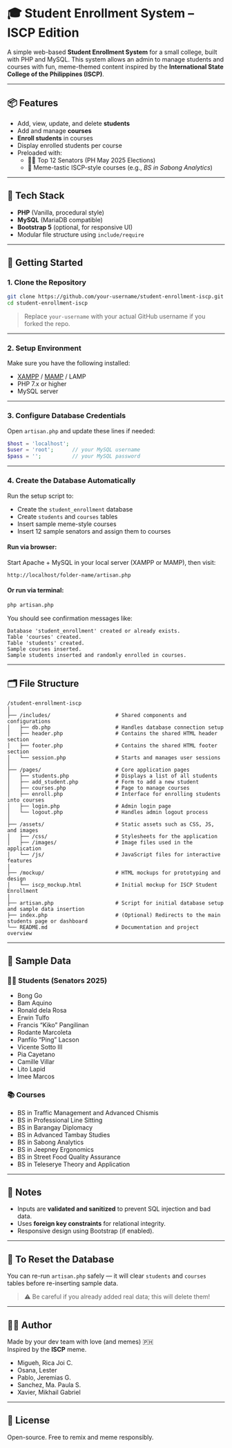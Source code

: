 # 🎓 Student Enrollment System – ISCP Edition

A simple web-based **Student Enrollment System** for a small college, built with PHP and MySQL. This system allows an admin to manage students and courses with fun, meme-themed content inspired by the **International State College of the Philippines (ISCP)**.

---

## 📦 Features

- Add, view, update, and delete **students**
- Add and manage **courses**
- **Enroll students** in courses
- Display enrolled students per course
- Preloaded with:
  - 🧑‍🎓 Top 12 Senators (PH May 2025 Elections)
  - 🏫 Meme-tastic ISCP-style courses (e.g., _BS in Sabong Analytics_)

---

## 🧰 Tech Stack

- **PHP** (Vanilla, procedural style)
- **MySQL** (MariaDB compatible)
- **Bootstrap 5** (optional, for responsive UI)
- Modular file structure using `include/require`

---

## 🚀 Getting Started

### 1. Clone the Repository

```bash
git clone https://github.com/your-username/student-enrollment-iscp.git
cd student-enrollment-iscp
```

> Replace `your-username` with your actual GitHub username if you forked the repo.

---

### 2. Setup Environment

Make sure you have the following installed:

- [XAMPP](https://www.apachefriends.org/) / [MAMP](https://www.mamp.info/en/) / LAMP
- PHP 7.x or higher
- MySQL server

---

### 3. Configure Database Credentials

Open `artisan.php` and update these lines if needed:

```php
$host = 'localhost';
$user = 'root';      // your MySQL username
$pass = '';          // your MySQL password
```

---

### 4. Create the Database Automatically

Run the setup script to:

- Create the `student_enrollment` database
- Create `students` and `courses` tables
- Insert sample meme-style courses
- Insert 12 sample senators and assign them to courses

#### Run via browser:

Start Apache + MySQL in your local server (XAMPP or MAMP), then visit:

```
http://localhost/folder-name/artisan.php
```

#### Or run via terminal:

```bash
php artisan.php
```

You should see confirmation messages like:

```
Database 'student_enrollment' created or already exists.
Table 'courses' created.
Table 'students' created.
Sample courses inserted.
Sample students inserted and randomly enrolled in courses.
```

---

## 🗂 File Structure

```
/student-enrollment-iscp
│
├── /includes/                     # Shared components and configurations
│   ├── db.php                     # Handles database connection setup
│   ├── header.php                 # Contains the shared HTML header section
│   ├── footer.php                 # Contains the shared HTML footer section
│   └── session.php                # Starts and manages user sessions
│
├── /pages/                        # Core application pages
│   ├── students.php               # Displays a list of all students
│   ├── add_student.php            # Form to add a new student
│   ├── courses.php                # Page to manage courses
│   ├── enroll.php                 # Interface for enrolling students into courses
│   ├── login.php                  # Admin login page
│   └── logout.php                 # Handles admin logout process
│
├── /assets/                       # Static assets such as CSS, JS, and images
│   ├── /css/                      # Stylesheets for the application
│   ├── /images/                   # Image files used in the application
│   └── /js/                       # JavaScript files for interactive features
│
├── /mockup/                       # HTML mockups for prototyping and design
│   └── iscp_mockup.html           # Initial mockup for ISCP Student Enrollment
│
├── artisan.php                    # Script for initial database setup and sample data insertion
├── index.php                      # (Optional) Redirects to the main students page or dashboard
└── README.md                      # Documentation and project overview
```

---

## 🧪 Sample Data

### 🧑‍🎓 Students (Senators 2025)

- Bong Go
- Bam Aquino
- Ronald dela Rosa
- Erwin Tulfo
- Francis “Kiko” Pangilinan
- Rodante Marcoleta
- Panfilo “Ping” Lacson
- Vicente Sotto III
- Pia Cayetano
- Camille Villar
- Lito Lapid
- Imee Marcos

### 📚 Courses

- BS in Traffic Management and Advanced Chismis
- BS in Professional Line Sitting
- BS in Barangay Diplomacy
- BS in Advanced Tambay Studies
- BS in Sabong Analytics
- BS in Jeepney Ergonomics
- BS in Street Food Quality Assurance
- BS in Teleserye Theory and Application

---

## 📌 Notes

- Inputs are **validated and sanitized** to prevent SQL injection and bad data.
- Uses **foreign key constraints** for relational integrity.
- Responsive design using Bootstrap (if enabled).

---

## 🧼 To Reset the Database

You can re-run `artisan.php` safely — it will clear `students` and `courses` tables before re-inserting sample data.

> ⚠️ Be careful if you already added real data; this will delete them!

---

## 👨‍💻 Author

Made by your dev team with love (and memes) 🇵🇭  
Inspired by the **ISCP** meme.

- Migueh, Rica Joi C.
- Osana, Lester
- Pablo, Jeremias G.
- Sanchez, Ma. Paula S.
- Xavier, Mikhail Gabriel

---

## 📝 License

Open-source. Free to remix and meme responsibly.
